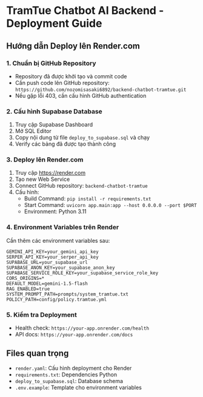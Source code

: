 # TramTue Chatbot AI Backend - Deployment Guide

## Hướng dẫn Deploy lên Render.com

### 1. Chuẩn bị GitHub Repository
- Repository đã được khởi tạo và commit code
- Cần push code lên GitHub repository: `https://github.com/nozomisasaki6892/backend-chatbot-tramtue.git`
- Nếu gặp lỗi 403, cần cấu hình GitHub authentication

### 2. Cấu hình Supabase Database
1. Truy cập Supabase Dashboard
2. Mở SQL Editor
3. Copy nội dung từ file `deploy_to_supabase.sql` và chạy
4. Verify các bảng đã được tạo thành công

### 3. Deploy lên Render.com
1. Truy cập https://render.com
2. Tạo new Web Service
3. Connect GitHub repository: `backend-chatbot-tramtue`
4. Cấu hình:
   - Build Command: `pip install -r requirements.txt`
   - Start Command: `uvicorn app.main:app --host 0.0.0.0 --port $PORT`
   - Environment: Python 3.11

### 4. Environment Variables trên Render
Cần thêm các environment variables sau:
```
GEMINI_API_KEY=your_gemini_api_key
SERPER_API_KEY=your_serper_api_key
SUPABASE_URL=your_supabase_url
SUPABASE_ANON_KEY=your_supabase_anon_key
SUPABASE_SERVICE_ROLE_KEY=your_supabase_service_role_key
CORS_ORIGINS=*
DEFAULT_MODEL=gemini-1.5-flash
RAG_ENABLED=true
SYSTEM_PROMPT_PATH=prompts/system_tramtue.txt
POLICY_PATH=config/policy.tramtue.yml
```

### 5. Kiểm tra Deployment
- Health check: `https://your-app.onrender.com/health`
- API docs: `https://your-app.onrender.com/docs`

## Files quan trọng
- `render.yaml`: Cấu hình deployment cho Render
- `requirements.txt`: Dependencies Python
- `deploy_to_supabase.sql`: Database schema
- `.env.example`: Template cho environment variables